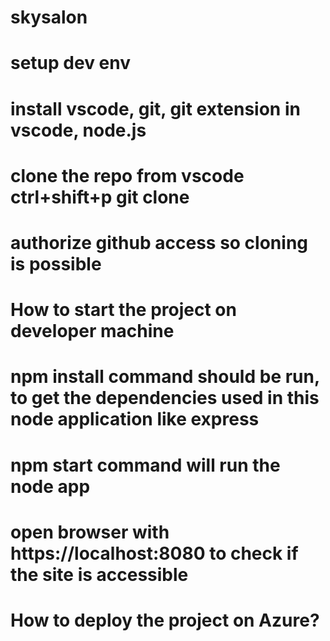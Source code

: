 # skysalon
# setup dev env
#   install vscode, git, git extension in vscode, node.js
#   clone the repo from vscode ctrl+shift+p git clone
#   authorize github access so cloning is possible

# How to start the project on developer machine
# npm install command should be run, to get the dependencies used in this node application like express
# npm start command will run the node app
# open browser with https://localhost:8080 to check if the site is accessible


# How to deploy the project on Azure?